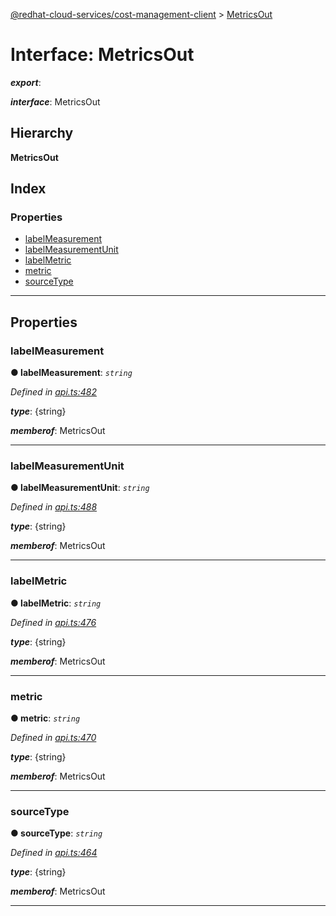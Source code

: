 [@redhat-cloud-services/cost-management-client](../README.md) > [MetricsOut](../interfaces/metricsout.md)

# Interface: MetricsOut

*__export__*: 

*__interface__*: MetricsOut

## Hierarchy

**MetricsOut**

## Index

### Properties

* [labelMeasurement](metricsout.md#labelmeasurement)
* [labelMeasurementUnit](metricsout.md#labelmeasurementunit)
* [labelMetric](metricsout.md#labelmetric)
* [metric](metricsout.md#metric)
* [sourceType](metricsout.md#sourcetype)

---

## Properties

<a id="labelmeasurement"></a>

###  labelMeasurement

**● labelMeasurement**: *`string`*

*Defined in [api.ts:482](https://github.com/rvsia/javascript-clients/blob/master/packages/cost-management/api.ts#L482)*

*__type__*: {string}

*__memberof__*: MetricsOut

___
<a id="labelmeasurementunit"></a>

###  labelMeasurementUnit

**● labelMeasurementUnit**: *`string`*

*Defined in [api.ts:488](https://github.com/rvsia/javascript-clients/blob/master/packages/cost-management/api.ts#L488)*

*__type__*: {string}

*__memberof__*: MetricsOut

___
<a id="labelmetric"></a>

###  labelMetric

**● labelMetric**: *`string`*

*Defined in [api.ts:476](https://github.com/rvsia/javascript-clients/blob/master/packages/cost-management/api.ts#L476)*

*__type__*: {string}

*__memberof__*: MetricsOut

___
<a id="metric"></a>

###  metric

**● metric**: *`string`*

*Defined in [api.ts:470](https://github.com/rvsia/javascript-clients/blob/master/packages/cost-management/api.ts#L470)*

*__type__*: {string}

*__memberof__*: MetricsOut

___
<a id="sourcetype"></a>

###  sourceType

**● sourceType**: *`string`*

*Defined in [api.ts:464](https://github.com/rvsia/javascript-clients/blob/master/packages/cost-management/api.ts#L464)*

*__type__*: {string}

*__memberof__*: MetricsOut

___

